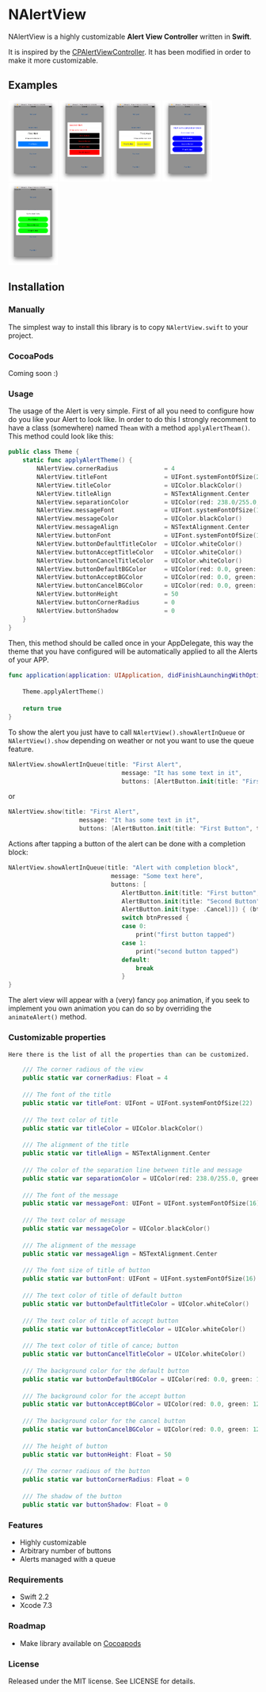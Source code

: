 # NAlertView
NAlertView is a highly customizable **Alert View Controller** written in **Swift**.

It is inspired by the [CPAlertViewController](https://github.com/cp3hnu/CPAlertViewController). It has been modified in order to make it more customizable.

## Examples

<img src="Screenshots/01.png" width="100">
<img src="Screenshots/02.png" width="100">
<img src="Screenshots/03.png" width="100">
<img src="Screenshots/04.png" width="100">
<img src="Screenshots/05.png" width="100">

## Installation

### Manually

The simplest way to install this library is to copy `NAlertView.swift` to your project.

### CocoaPods

Coming soon :)

### Usage

The usage of the Alert is very simple. First of all you need to configure how do you like your Alert to look like. In order to do this I strongly recomment to have a class (somewhere) named `Theam` with a method `applyAlertTheam()`. This method could look like this:

``` swift
public class Theme {
    static func applyAlertTheme() {
        NAlertView.cornerRadius             = 4
        NAlertView.titleFont                = UIFont.systemFontOfSize(22)
        NAlertView.titleColor               = UIColor.blackColor()
        NAlertView.titleAlign               = NSTextAlignment.Center
        NAlertView.separationColor          = UIColor(red: 238.0/255.0, green: 242.0/255.0, blue: 244.0/255.0, alpha: 1.0)
        NAlertView.messageFont              = UIFont.systemFontOfSize(16)
        NAlertView.messageColor             = UIColor.blackColor()
        NAlertView.messageAlign             = NSTextAlignment.Center
        NAlertView.buttonFont               = UIFont.systemFontOfSize(16)
        NAlertView.buttonDefaultTitleColor  = UIColor.whiteColor()
        NAlertView.buttonAcceptTitleColor   = UIColor.whiteColor()
        NAlertView.buttonCancelTitleColor   = UIColor.whiteColor()
        NAlertView.buttonDefaultBGColor     = UIColor(red: 0.0, green: 122.0/255.0, blue: 1.0, alpha: 1.0)
        NAlertView.buttonAcceptBGColor      = UIColor(red: 0.0, green: 122.0/255.0, blue: 1.0, alpha: 1.0)
        NAlertView.buttonCancelBGColor      = UIColor(red: 0.0, green: 122.0/255.0, blue: 1.0, alpha: 1.0)
        NAlertView.buttonHeight             = 50
        NAlertView.buttonCornerRadius       = 0
        NAlertView.buttonShadow             = 0
    }
}
```
Then, this method should be called once in your AppDelegate, this way the theme that you have configured will be automatically applied to all the Alerts of your APP.

``` swift
func application(application: UIApplication, didFinishLaunchingWithOptions launchOptions: [NSObject: AnyObject]?) -> Bool {

    Theme.applyAlertTheme()
    
    return true
}
````

To show the alert you just have to call `NAlertView().showAlertInQueue` or `NAlertView().show` depending on weather or not you want to use the queue feature.

``` swift
NAlertView.showAlertInQueue(title: "First Alert",
                                message: "It has some text in it",
                                buttons: [AlertButton.init(title: "First Button", type: .Default)])
```
or
``` swift
NAlertView.show(title: "First Alert",
                    message: "It has some text in it",
                    buttons: [AlertButton.init(title: "First Button", type: .Default)])
```

Actions after tapping a button of the alert can be done with a completion block:

``` swift
NAlertView.showAlertInQueue(title: "Alert with completion block",
                             message: "Some text here",
                             buttons: [
                             	AlertButton.init(title: "First button", type: .Default),
                                AlertButton.init(title: "Second Button", type: .Default),
                                AlertButton.init(type: .Cancel)]) { (btnPressed) in
                                switch btnPressed {
                                case 0:
                                    print("first button tapped")
                                case 1:
                                    print("second button tapped")
                                default:
                                    break
                                }
}
```

The alert view will appear with a (very) fancy `pop` animation, if you seek to implement you own animation you can do so by overriding the `animateAlert()` method.

### Customizable properties
	Here there is the list of all the properties than can be customized.

``` swift
	/// The corner radious of the view
    public static var cornerRadius: Float = 4
    
    /// The font of the title
    public static var titleFont: UIFont = UIFont.systemFontOfSize(22)
    
    /// The text color of title
    public static var titleColor = UIColor.blackColor()
    
    /// The alignment of the title
    public static var titleAlign = NSTextAlignment.Center
    
    /// The color of the separation line between title and message
    public static var separationColor = UIColor(red: 238.0/255.0, green: 242.0/255.0, blue: 244.0/255.0, alpha: 1.0)
    
    /// The font of the message
    public static var messageFont: UIFont = UIFont.systemFontOfSize(16)
    
    /// The text color of message
    public static var messageColor = UIColor.blackColor()
    
    /// The alignment of the message
    public static var messageAlign = NSTextAlignment.Center
    
    /// The font size of title of button
    public static var buttonFont: UIFont = UIFont.systemFontOfSize(16)
    
    /// The text color of title of default button
    public static var buttonDefaultTitleColor = UIColor.whiteColor()
    
    /// The text color of title of accept button
    public static var buttonAcceptTitleColor = UIColor.whiteColor()
    
    /// The text color of title of cance; button
    public static var buttonCancelTitleColor = UIColor.whiteColor()
    
    /// The background color for the default button
    public static var buttonDefaultBGColor = UIColor(red: 0.0, green: 122.0/255.0, blue: 1.0, alpha: 1.0)
    
    /// The background color for the accept button
    public static var buttonAcceptBGColor = UIColor(red: 0.0, green: 122.0/255.0, blue: 1.0, alpha: 1.0)
    
    /// The background color for the cancel button
    public static var buttonCancelBGColor = UIColor(red: 0.0, green: 122.0/255.0, blue: 1.0, alpha: 1.0)
    
    /// The height of button
    public static var buttonHeight: Float = 50
    
    /// The corner radious of the button
    public static var buttonCornerRadius: Float = 0
    
    /// The shadow of the button
    public static var buttonShadow: Float = 0
```

### Features

* Highly customizable
* Arbitrary number of buttons
* Alerts managed with a queue

### Requirements

* Swift 2.2
* Xcode 7.3

### Roadmap

* Make library available on [Cocoapods](Documentation/CocoaPods.md)

### License

Released under the MIT license. See LICENSE for details.
